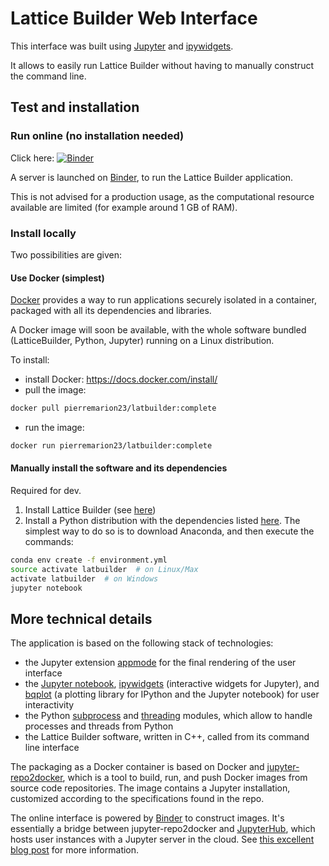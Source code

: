 # Lattice Builder Web Interface

This interface was built using [Jupyter](http://jupyter.org/) and [ipywidgets](https://github.com/jupyter-widgets/ipywidgets).

It allows to easily run Lattice Builder without having to manually construct the command line.

## Test and installation

### Run online (no installation needed)

Click here: [![Binder](https://mybinder.org/badge.svg)](https://mybinder.org/v2/gh/PierreMarion23/latbuilder/polynomial?urlpath=/apps/latbuilder/web-ui/Interface.ipynb)

A server is launched on [Binder](https://mybinder.org/), to run the Lattice Builder application.

This is not advised for a production usage, as the computational resource available are limited (for example around 1 GB of RAM).

### Install locally

Two possibilities are given:

#### Use Docker (simplest)

[Docker](https://docs.docker.com/) provides a way to run applications securely isolated in a container, packaged with all its dependencies and libraries.

A Docker image will soon be available, with the whole software bundled (LatticeBuilder, Python, Jupyter) running on a Linux distribution. 

To install:
+ install Docker: https://docs.docker.com/install/
+ pull the image:

```bash
docker pull pierremarion23/latbuilder:complete
```

+ run the image:

```bash
docker run pierremarion23/latbuilder:complete
```

#### Manually install the software and its dependencies 

Required for dev.

1) Install Lattice Builder (see [here](../README.md))
2) Install a Python distribution with the dependencies listed [here](./environment.yml). The simplest way to do so is to download Anaconda, and then execute the commands:

```bash
conda env create -f environment.yml
source activate latbuilder  # on Linux/Max
activate latbuilder  # on Windows
jupyter notebook
```

## More technical details

The application is based on the following stack of technologies:
+ the Jupyter extension [appmode](https://github.com/oschuett/appmode) for the final rendering of the user interface 
+ the [Jupyter notebook](https://github.com/jupyter/notebook), [ipywidgets](https://github.com/jupyter-widgets/ipywidgets) (interactive widgets for Jupyter), and [bqplot](https://github.com/bloomberg/bqplot) (a plotting library for IPython and the Jupyter notebook) for user interactivity
+ the Python [subprocess](https://docs.python.org/3.6/library/subprocess.html#module-subprocess) and [threading](https://docs.python.org/3.6/library/threading.html) modules, which allow to handle processes and threads from Python
+ the Lattice Builder software, written in C++, called from its command line interface

The packaging as a Docker container is based on Docker and [jupyter-repo2docker](https://github.com/jupyter/repo2docker), which is a tool to build, run, and push Docker images from source code repositories. The image contains a Jupyter installation, customized according to the specifications found in the repo. 

The online interface is powered by [Binder](mybinder.org) to construct images. It's essentially a bridge between jupyter-repo2docker and [JupyterHub](https://github.com/jupyterhub/jupyterhub), which hosts user instances with a Jupyter server in the cloud.
 See [this excellent blog post](https://blog.jupyter.org/binder-2-0-a-tech-guide-2017-fd40515a3a84) for more information. 